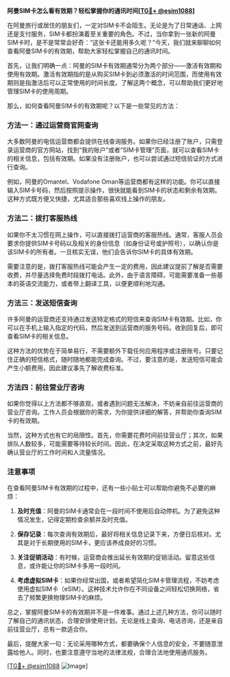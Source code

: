 **阿曼SIM卡怎么看有效期？轻松掌握你的通讯时间[[TG💪+ @esim1088](https://t.me/s/esim1088)]**

在阿曼旅行或居住的朋友们，一定对SIM卡不会陌生。无论是为了日常通话、上网还是支付服务，SIM卡都扮演着至关重要的角色。不过，当你拿到一张新的阿曼SIM卡时，是不是常常会好奇：“这张卡还能用多久呢？”今天，我们就来聊聊如何查看阿曼SIM卡的有效期，帮助大家轻松掌握自己的通讯时间。

首先，让我们明确一点：阿曼的SIM卡有效期通常分为两个部分——激活有效期和使用有效期。激活有效期指的是从购买SIM卡到必须激活的时间范围，而使用有效期则是指激活后可以正常使用的时间长度。了解这两个概念，可以帮助我们更好地管理SIM卡的使用周期。

那么，如何查看阿曼SIM卡的有效期呢？以下是一些常见的方法：

### 方法一：通过运营商官网查询

大多数阿曼的电信运营商都会提供在线查询服务。如果你已经注册了账户，只需登录运营商的官方网站，找到“我的账户”或者“SIM卡管理”页面，就可以查看SIM卡的相关信息，包括有效期。如果没有注册账户，也可以尝试通过短信验证的方式进行查询。

例如，阿曼的Omantel、Vodafone Oman等运营商都有这样的功能。你可以直接输入SIM卡号码，然后按照提示操作，很快就能看到SIM卡的状态和剩余有效期。这种方式既方便又快捷，尤其适合那些喜欢线上操作的朋友。

### 方法二：拨打客服热线

如果你不太习惯在网上操作，可以直接拨打运营商的客服热线。通常，客服人员会要求你提供SIM卡号码以及相关的身份信息（如身份证号或护照号），以确认你是该SIM卡的所有者。一旦核实无误，他们会告诉你SIM卡的具体有效期。

需要注意的是，拨打客服热线可能会产生一定的费用，因此建议提前了解是否需要收费，并尽量选择免费时段拨打电话。此外，由于语言障碍，可能需要准备一些基本的英语交流能力，或者带上翻译工具，以便更顺利地沟通。

### 方法三：发送短信查询

许多阿曼的运营商还支持通过发送特定格式的短信来查询SIM卡有效期。比如，你可以在手机上输入指定的代码，然后发送到运营商的服务号码。收到回复后，即可查看SIM卡的相关信息。

这种方法的优势在于简单易行，不需要额外下载任何应用程序或注册账号。只要记住正确的短信格式，随时随地都能完成查询。不过，要注意的是，发送短信可能会产生小额费用，因此建议事先了解收费标准。

### 方法四：前往营业厅咨询

如果你觉得以上方法都不够直观，或者遇到问题无法解决，不妨亲自前往运营商的营业厅咨询。工作人员会根据你的需求，为你提供详细的解答，并帮助你查询SIM卡的有效期。

当然，这种方式也有它的局限性。首先，你需要花费时间前往营业厅；其次，如果排队人数较多，可能需要等待较长时间。因此，在决定采取这种方式之前，最好先确认营业厅的工作时间和人流量情况。

### 注意事项

在查看阿曼SIM卡有效期的过程中，还有一些小贴士可以帮助你避免不必要的麻烦：

1. **及时充值**：阿曼的SIM卡通常会在一段时间不使用后自动停机。为了避免这种情况发生，记得定期检查余额并及时充值。
   
2. **保存记录**：每次查询有效期后，最好将相关信息记录下来，方便日后核对。尤其是对于长期使用的SIM卡，更应该养成良好的习惯。

3. **关注促销活动**：有时候，运营商会推出延长有效期的促销活动。留意这些信息，或许能让你的SIM卡多用一段时间。

4. **考虑虚拟SIM卡**：如果你经常出国，或者希望简化SIM卡管理流程，不妨考虑使用虚拟SIM卡（eSIM）。这种技术允许你在不同设备之间轻松切换网络，省去了频繁更换物理SIM卡的麻烦。

总之，掌握阿曼SIM卡的有效期并不是一件难事。通过上述几种方法，你可以随时了解自己的通讯状态，合理安排使用计划。无论是线上查询、电话咨询，还是亲自前往营业厅，总有一款适合你。

最后，提醒大家一句：无论采用哪种方式，都要确保个人信息的安全，不要随意泄露给他人。同时，也要注意遵守当地的法律法规，合理合法地使用通讯服务。

[[TG💪+ @esim1088](https://t.me/s/esim1088) ![Image](https://i.postimg.cc/4NQfJmqS/Snipaste-2025-05-13-00-14-12.png)]